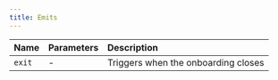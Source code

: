 ```yaml
---
title: Emits
---
```


| Name | Parameters | Description |
| :-------- | :-------- | :-------- |
| `exit` | - | Triggers when the onboarding closes |
